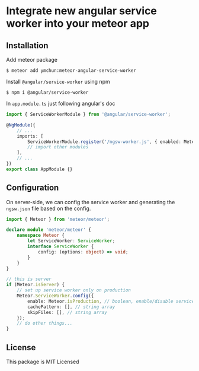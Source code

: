 # Integrate new angular service worker into your meteor app

## Installation

Add meteor package
```
$ meteor add ymchun:meteor-angular-service-worker
```

Install `@angular/service-worker` using npm
```
$ npm i @angular/service-worker
```

In `app.module.ts` just following angular's doc
```ts
import { ServiceWorkerModule } from '@angular/service-worker';

@NgModule({
	// ...
	imports: [
		ServiceWorkerModule.register('/ngsw-worker.js', { enabled: Meteor.isProduction }),
		// import other modules
	],
	// ...
})
export class AppModule {}
```

## Configuration
On server-side, we can config the service worker and generating the `ngsw.json` file based on the config.

```ts
import { Meteor } from 'meteor/meteor';

declare module 'meteor/meteor' {
	namespace Meteor {
		let ServiceWorker: ServiceWorker;
		interface ServiceWorker {
			config: (options: object) => void;
		}
	}
}

// this is server
if (Meteor.isServer) {
	// set up service worker only on production
	Meteor.ServiceWorker.config({
		enable: Meteor.isProduction, // boolean, enable/disable service worker
		cachePattern: [], // string array
		skipFiles: [], // string array
	});
	// do other things...
}
```

## License
This package is MIT Licensed
